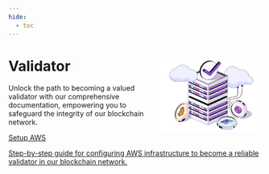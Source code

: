 ```yaml
---
hide:
  - toc
---
```


<style>
   .git-revision-date-localized-plugin, .md-source-file, .md-content__button.md-icon {
      display: none;
   }
</style>

<div class="section-wrapper product-section-head">
   <div class="hero-image"><img src="../img/validator-1.png" loading="lazy" class="hero-image" style="width: 40%; float: right;"></div>
   <div class="hero-left">
      <h1 class="hero-heading">Validator</h1>
      <p class="hero-subtext">Unlock the path to becoming a valued validator with our comprehensive documentation, empowering you to safeguard the integrity of our blockchain network.</p>
   </div>
</div>

<div class="grid-container">
   <div class="grid-item">
      <a href="hermes/hermesdeployment/cluster-launcher/setup-aws/">
         <div class="product-list-item-header">
            <div class="feature-card-heading">Setup AWS</div>
         </div>
         <p class="feature-paragraph">Step-by-step guide for configuring AWS infrastructure to become a reliable validator in our blockchain network.</p>
      </a>
   </div>
   <!-- <div class="grid-item">
      <a href="./get-started/quickstart-validium">
         <div class="product-list-item-header">
            <div class="feature-card-heading">Dojima Fass</div>
         </div>
         <p class="feature-paragraph">Get started with the CDK validium stack.</p>
      </a>
   </div> -->
</div>
</div>
